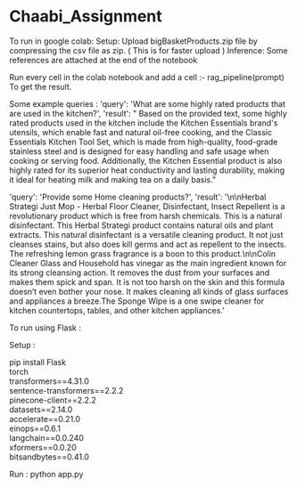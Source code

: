 # Chaabi_Assignment

To run in google colab:
Setup:
Upload bigBasketProducts.zip file by compressing the csv file as zip. ( This is for faster upload )
Inference:
Some references are attached at the end of the notebook

Run every cell in the colab notebook and add a cell :-
  rag_pipeline(prompt) 
To get the result.

Some example queries :
'query': 'What are some highly rated products that are used in the kitchen?',
'result': " Based on the provided text, some highly rated products used in the kitchen include the Kitchen Essentials brand's utensils, which enable fast and natural oil-free cooking, and the Classic Essentials Kitchen Tool Set, which is made from high-quality, food-grade stainless steel and is designed for easy handling and safe usage when cooking or serving food. Additionally, the Kitchen Essential product is also highly rated for its superior heat conductivity and lasting durability, making it ideal for heating milk and making tea on a daily basis."

'query': 'Provide some Home cleaning products?',
'result': '\n\nHerbal Strategi Just Mop - Herbal Floor Cleaner, Disinfectant, Insect Repellent is a revolutionary product which is free from harsh chemicals. This is a natural disinfectant. This Herbal Strategi product contains natural oils and plant extracts. This natural disinfectant is a versatile cleaning product. It not just cleanses stains, but also does kill germs and act as repellent to the insects. The refreshing lemon grass fragrance is a boon to this product.\n\nColin Cleaner Glass and Household has vinegar as the main ingredient known for its strong cleansing action. It removes the dust from your surfaces and makes them spick and span. It is not too harsh on the skin and this formula doesn’t even bother your nose. It makes cleaning all kinds of glass surfaces and appliances a breeze.The Sponge Wipe is a one swipe cleaner for kitchen countertops, tables, and other kitchen appliances.'

To run using Flask :

Setup :

pip install Flask \
  torch \
  transformers==4.31.0 \
  sentence-transformers==2.2.2 \
  pinecone-client==2.2.2 \
  datasets==2.14.0 \
  accelerate==0.21.0 \
  einops==0.6.1 \
  langchain==0.0.240 \
  xformers==0.0.20 \
  bitsandbytes==0.41.0

Run :
python app.py
